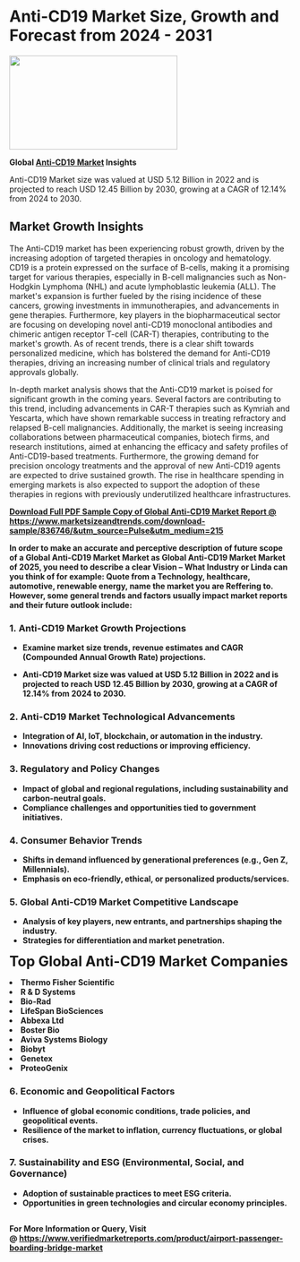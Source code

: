 <H1>Anti-CD19 Market Size, Growth and Forecast from 2024 - 2031</H1><img class="aligncenter size-medium wp-image-584254" src="https://thirdeyenews.in/wp-content/uploads/2024/09/Global-Market-Research-300x168.jpeg" alt="" width="300" height="168" /><p><strong>Global&nbsp;<a href="https://www.marketsizeandtrends.com/download-sample/836746/&amp;utm_source=Pulse&amp;utm_medium=215">Anti-CD19 Market</a> Insights</strong></p><p>Anti-CD19 Market size was valued at USD 5.12 Billion in 2022 and is projected to reach USD 12.45 Billion by 2030, growing at a CAGR of 12.14% from 2024 to 2030.</p><p><h2>Market Growth Insights</h2> <p>The Anti-CD19 market has been experiencing robust growth, driven by the increasing adoption of targeted therapies in oncology and hematology. CD19 is a protein expressed on the surface of B-cells, making it a promising target for various therapies, especially in B-cell malignancies such as Non-Hodgkin Lymphoma (NHL) and acute lymphoblastic leukemia (ALL). The market's expansion is further fueled by the rising incidence of these cancers, growing investments in immunotherapies, and advancements in gene therapies. Furthermore, key players in the biopharmaceutical sector are focusing on developing novel anti-CD19 monoclonal antibodies and chimeric antigen receptor T-cell (CAR-T) therapies, contributing to the market's growth. As of recent trends, there is a clear shift towards personalized medicine, which has bolstered the demand for Anti-CD19 therapies, driving an increasing number of clinical trials and regulatory approvals globally.</p> <p><strong><a href="#"></a></strong></p> <p>In-depth market analysis shows that the Anti-CD19 market is poised for significant growth in the coming years. Several factors are contributing to this trend, including advancements in CAR-T therapies such as Kymriah and Yescarta, which have shown remarkable success in treating refractory and relapsed B-cell malignancies. Additionally, the market is seeing increasing collaborations between pharmaceutical companies, biotech firms, and research institutions, aimed at enhancing the efficacy and safety profiles of Anti-CD19-based treatments. Furthermore, the growing demand for precision oncology treatments and the approval of new Anti-CD19 agents are expected to drive sustained growth. The rise in healthcare spending in emerging markets is also expected to support the adoption of these therapies in regions with previously underutilized healthcare infrastructures.</p> <p><strong><a href="#"></p><p><span class=""><strong>Download Full PDF Sample Copy of Global Anti-CD19 Market Report</strong> @ <a href="https://www.marketsizeandtrends.com/download-sample/836746/&amp;utm_source=Pulse&amp;utm_medium=215" target="_blank">https://www.marketsizeandtrends.com/download-sample/836746/&amp;utm_source=Pulse&amp;utm_medium=215</a></span></p><p>In order to make an accurate and perceptive description of future scope of a Global&nbsp;Anti-CD19 Market Market as Global&nbsp;Anti-CD19 Market Market of 2025, you need to describe a clear Vision &ndash; What Industry or Linda can you think of for example: Quote from a Technology, healthcare, automotive, renewable energy, name the market you are Reffering to. However, some general trends and factors usually impact market reports and their future outlook include:</p><h3>1.&nbsp;<strong>Anti-CD19 Market Growth Projections</strong></h3><ul><li>Examine market size trends, revenue estimates and CAGR (Compounded Annual Growth Rate) projections.</li><li><p>Anti-CD19 Market size was valued at USD 5.12 Billion in 2022 and is projected to reach USD 12.45 Billion by 2030, growing at a CAGR of 12.14% from 2024 to 2030.</p></li></ul><h3>2.&nbsp;<strong>Anti-CD19 Market Technological Advancements</strong></h3><ul><li>Integration of AI, IoT, blockchain, or automation in the industry.</li><li>Innovations driving cost reductions or improving efficiency.</li></ul><h3>3.&nbsp;<strong>Regulatory and Policy Changes</strong></h3><ul><li>Impact of global and regional regulations, including sustainability and carbon-neutral goals.</li><li>Compliance challenges and opportunities tied to government initiatives.</li></ul><h3>4.&nbsp;<strong>Consumer Behavior Trends</strong></h3><ul><li>Shifts in demand influenced by generational preferences (e.g., Gen Z, Millennials).</li><li>Emphasis on eco-friendly, ethical, or personalized products/services.</li></ul><h3>5.&nbsp;<strong>Global Anti-CD19 Market Competitive Landscape</strong></h3><ul><li>Analysis of key players, new entrants, and partnerships shaping the industry.</li><li>Strategies for differentiation and market penetration.</li></ul><p data-pm-slice="1 1 []"><span style="color: inherit; font-family: inherit; font-size: 25px;">Top Global Anti-CD19 Market Companies</span></p><div class="" data-test-id=""><p><li>Thermo Fisher Scientific</li><li> R & D Systems</li><li> Bio-Rad</li><li> LifeSpan BioSciences</li><li> Abbexa Ltd</li><li> Boster Bio</li><li> Aviva Systems Biology</li><li> Biobyt</li><li> Genetex</li><li> ProteoGenix</li></p></div><h3>6.&nbsp;<strong>Economic and Geopolitical Factors</strong></h3><ul><li>Influence of global economic conditions, trade policies, and geopolitical events.</li><li>Resilience of the market to inflation, currency fluctuations, or global crises.</li></ul><h3>7.&nbsp;<strong>Sustainability and ESG (Environmental, Social, and Governance)</strong></h3><ul><li>Adoption of sustainable practices to meet ESG criteria.</li><li>Opportunities in green technologies and circular economy principles.</li></ul><h2><strong style="font-size: 14px;">For More Information or Query, Visit @&nbsp;</strong><a style="background-color: #ffffff; font-size: 14px;" href="https://www.marketsizeandtrends.com/report/anti-cd19-market/" target="_blank">https://www.verifiedmarketreports.com/product/airport-passenger-boarding-bridge-market</a></h2>
